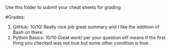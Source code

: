 Use this folder to submit your cheat sheets for grading


#Grades:
1. GitHub: 10/10!  Really nice job great summary and I like the addition of Bash on there.
2. Python Basics: 10/10 Great work!  per your question elif means if the first thing you checked was not true but some other condition is true. 
